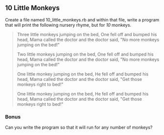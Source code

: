 ## 10 Little Monkeys

Create a file named 10_little_monkeys.rb and within that file, write a program that will print the following nursery rhyme, but for *10* monkeys.

> Three little monkeys jumping on the bed,
> One fell off and bumped his head,
> Mama called the doctor and the doctor said,
> "No more monkeys jumping on the bed!"
>
> Two little monkeys jumping on the bed,
> One fell off and bumped his head,
> Mama called the doctor and the doctor said,
> "No more monkeys jumping on the bed!"
>
> One little monkey jumping on the bed,
> He fell off and bumped his head,
> Mama called the doctor and the doctor said,
> "Get those monkeys right to bed!"
>
> One little monkey jumping on the bed,
> He fell off and bumped his head,
> Mama called the doctor and the doctor said,
> "Get those monkeys right to bed!"


### Bonus
Can you write the program so that it will run for any number of monkeys?
